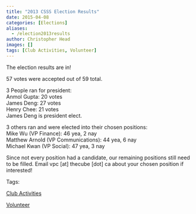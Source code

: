 ```yaml
---
title: "2013 CSSS Election Results"
date: 2015-04-08
categories: [Elections]
aliases:
  - /election2013results
author: Christopher Head
images: []
tags: [Club Activities, Volunteer]
---
```


The election results are in!

57 votes were accepted out of 59 total.

3 People ran for president: \
Anmol Gupta: 20 votes \
James Deng: 27 votes \
Henry Chee: 21 votes \
James Deng is president elect.

3 others ran and were elected into their chosen positions: \
Mike Wu (VP Finance): 46 yea, 2 nay \
Matthew Arnold (VP Communications): 44 yea, 6 nay \
Michael Kwan (VP Social): 47 yea, 3 nay

Since not every position had a candidate, our remaining positions still need to be filled. Email vpc \[at\] thecube \[dot\] ca about your chosen position if interested!

Tags:

[Club Activities](/club)

[Volunteer](/club/volunteer)

